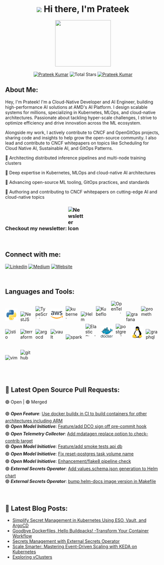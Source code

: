 
<h1 align="center"> 
<img src="https://raw.githubusercontent.com/iampavangandhi/iampavangandhi/master/gifs/Hi.gif" width="30px"> Hi there, I'm Prateek
</h1>

<p align="center"> 
	<img src="https://media3.giphy.com/media/v1.Y2lkPTc5MGI3NjExN2IwaXl0ZHFra2pleW80ODVmbzcyc2lkMTZjY3VqdnVqMHFzNTY5YSZlcD12MV9pbnRlcm5hbF9naWZfYnlfaWQmY3Q9Zw/26vACLXgansDXwHzzI/giphy.webp" width="180" height="150">

<p align="center"> 
	<a href="https://github.com/PrateekKumar1709"><img src="https://komarev.com/ghpvc/?username=PrateekKumar1709" alt="Prateek Kumar"/></a>
<!---
	<a href="https://github.com/PrateekKumar1709?tab=repositories"><img src="https://badges.pufler.dev/repos/PrateekKumar1709" alt="Prateek Kumar" /> </a>
-->
	<img src="https://img.shields.io/github/stars/PrateekKumar1709?label=Stars" alt="Total Stars">
	<a href="https://prateekkumar1709.github.io/PrateekKumar/"><img src="https://img.shields.io/github/followers/PrateekKumar1709?label=Followers" alt="Prateek Kumar"/> </a>


## About Me:

Hey, I'm Prateek! I'm a Cloud-Native Developer and AI Engineer, building high-performance AI solutions at AMD's AI Platform. I design scalable systems for millions, specializing in Kubernetes, MLOps, and cloud-native architectures. Passionate about tackling hyper-scale challenges, I strive to optimize efficiency and drive innovation across the ML ecosystem.

Alongside my work, I actively contribute to CNCF and OpenGitOps projects, sharing code and insights to help grow the open-source community. I also lead and contribute to CNCF whitepapers on topics like Scheduling for Cloud Native AI, Sustainable AI, and GitOps Patterns.

🚀 Architecting distributed inference pipelines and multi-node training clusters

🔧 Deep expertise in Kubernetes, MLOps and cloud-native AI architectures

🌟 Advancing open-source ML tooling, GitOps practices, and standards

📝 Authoring and contributing to CNCF whitepapers on cutting-edge AI and cloud-native topics

<h3 align="left">
    Checkout my newsletter:
    <a href="https://www.linkedin.com/build-relation/newsletter-follow?entityUrn=7194460474376114178">
        <img width="50px" src="https://cdn-icons-png.freepik.com/512/8364/8364693.png" alt="Newsletter Icon" style="display: inline-block; vertical-align: bottom;" />
    </a>
</h3>

<br> <!-- Add extra line breaks for spacing -->
## Connect with me:

[![Linkedin](https://img.shields.io/badge/LinkedIn-blue?style=for-the-badge&logo=linkedin&labelColor=blue&link=https://www.linkedin.com/in/prateek1709/)](https://www.linkedin.com/in/prateek1709/)
[![Medium](https://img.shields.io/badge/Medium-black?style=for-the-badge&logo=medium&logoColor=white&link=https://medium.com/@prateek17)](https://medium.com/@prateek17)
[![Website](https://img.shields.io/badge/kubecompass.com-grey?style=for-the-badge&url=https%3A%2F%2Fkubecompass.com)](https://kubecompass.com/)

<br> <!-- Add extra line breaks for spacing -->
## Languages and Tools:
<p align="left">
  <a href="https://www.python.org" target="_blank" style="text-decoration: none; border: none; outline: none; margin-right: 5px; display: inline-block;">
    <img
      src="https://github.com/devicons/devicon/blob/master/icons/python/python-original.svg"
      alt="python"
      width="40"
      height="40"
      style="border: none; outline: none; vertical-align: middle; display: block;"
    />
  </a>
  
  <a href="https://nestjs.com/" target="_blank" style="text-decoration: none; border: none; outline: none; margin-right: 5px; display: inline-block;">
    <img
      src="https://d33wubrfki0l68.cloudfront.net/e937e774cbbe23635999615ad5d7732decad182a/26072/logo-small.ede75a6b.svg"
      alt="NestJS"
      width="40"
      height="40"
      style="border: none; outline: none; vertical-align: middle; display: block;"
    />
  </a>
  
  <a href="https://www.typescriptlang.org/" target="_blank" style="text-decoration: none; border: none; outline: none; margin-right: 5px; display: inline-block;">
    <img
      src="https://upload.wikimedia.org/wikipedia/commons/thumb/4/4c/Typescript_logo_2020.svg/64px-Typescript_logo_2020.svg.png"
      alt="TypeScript"
      width="40"
      height="40"
      style="border: none; outline: none; vertical-align: middle; display: block;"
    />
  </a>
  
  <a href="https://www.aws.com/" target="_blank" style="text-decoration: none; border: none; outline: none; margin-right: 5px; display: inline-block;">
    <img
      src="https://raw.githubusercontent.com/devicons/devicon/master/icons/amazonwebservices/amazonwebservices-original-wordmark.svg"
      alt="aws"
      width="40"
      height="40"
      style="border: none; outline: none; vertical-align: middle; display: block;"
    />
  </a>
  
  <a href="https://kubernetes.io/" target="_blank" style="text-decoration: none; border: none; outline: none; margin-right: 5px; display: inline-block;">
    <img
      src="https://upload.wikimedia.org/wikipedia/commons/thumb/3/39/Kubernetes_logo_without_workmark.svg/84px-Kubernetes_logo_without_workmark.svg.png"
      alt="kubernetes"
      width="40"
      height="40"
      style="border: none; outline: none; vertical-align: middle; display: block;"
    />
  </a>
  
  <a href="https://helm.sh/" target="_blank" style="text-decoration: none; border: none; outline: none; margin-right: 5px; display: inline-block;">
    <img
      src="https://helm.sh/img/helm.svg"
      alt="Helm"
      width="40"
      height="40"
      style="border: none; outline: none; vertical-align: middle; display: block;"
    />
  </a>
  
  <a href="https://www.kubeflow.org/" target="_blank" style="text-decoration: none; border: none; outline: none; margin-right: 5px; display: inline-block;">
    <img
      src="https://www.kubeflow.org/images/logo.svg"
      alt="Kubeflow"
      width="40"
      height="40"
      style="border: none; outline: none; vertical-align: middle; display: block;"
    />
  </a>
  
  <a href="https://opentelemetry.io/" target="_blank" style="text-decoration: none; border: none; outline: none; margin-right: 5px; display: inline-block;">
    <img
      src="https://avatars.githubusercontent.com/u/49998002?s=48&v=4"
      alt="OpenTelemetry"
      width="40"
      height="40"
      style="border: none; outline: none; vertical-align: middle; display: block;"
    />
  </a>
  
  <a href="https://grafana.com/" target="_blank" style="text-decoration: none; border: none; outline: none; margin-right: 5px; display: inline-block;">
    <img
      src="https://www.vectorlogo.zone/logos/grafana/grafana-icon.svg"
      alt="grafana"
      width="40"
      height="40"
      style="border: none; outline: none; vertical-align: middle; display: block;"
    />
  </a>
  
  <a href="https://prometheus.io/" target="_blank" style="text-decoration: none; border: none; outline: none; margin-right: 5px; display: inline-block;">
    <img
      src="https://www.vectorlogo.zone/logos/prometheusio/prometheusio-icon.svg"
      alt="prometheus"
      width="40"
      height="40"
      style="border: none; outline: none; vertical-align: middle; display: block;"
    />
  </a>
  
  <a href="https://istio.io/" target="_blank" style="text-decoration: none; border: none; outline: none; margin-right: 5px; display: inline-block;">
    <img
      src="https://www.vectorlogo.zone/logos/istioio/istioio-icon.svg"
      alt="istio"
      width="40"
      height="40"
      style="border: none; outline: none; vertical-align: middle; display: block;"
    />
  </a>
  
  <a href="https://www.terraform.io/" target="_blank" style="text-decoration: none; border: none; outline: none; margin-right: 5px; display: inline-block;">
    <img
      src="https://www.vectorlogo.zone/logos/terraformio/terraformio-icon.svg"
      alt="terraform"
      width="40"
      height="40"
      style="border: none; outline: none; vertical-align: middle; display: block;"
    />
  </a>
  
  <a href="https://argo-cd.readthedocs.io/" target="_blank" style="text-decoration: none; border: none; outline: none; margin-right: 5px; display: inline-block;">
    <img
      src="https://icon.icepanel.io/Technology/svg/Argo-CD.svg"
      alt="argocd"
      width="40"
      height="40"
      style="border: none; outline: none; vertical-align: middle; display: block;"
    />
  </a>
  
  <a href="https://www.vaultproject.io/" target="_blank" style="text-decoration: none; border: none; outline: none; margin-right: 5px; display: inline-block;">
    <img
      src="https://www.vectorlogo.zone/logos/vaultproject/vaultproject-icon.svg"
      alt="vault"
      width="40"
      height="40"
      style="border: none; outline: none; vertical-align: middle; display: block;"
    />
  </a>
  
  <a href="https://databricks.com/glossary/pyspark" target="_blank" style="text-decoration: none; border: none; outline: none; margin-right: 5px; display: inline-block;">
    <img
      src="https://upload.wikimedia.org/wikipedia/commons/thumb/f/f3/Apache_Spark_logo.svg/250px-Apache_Spark_logo.svg.png"
      alt="spark"
      width="55"
      height="50"
      style="border: none; outline: none; vertical-align: middle; display: block;"
    />
  </a>
  
  <a href="https://www.elastic.co/" target="_blank" style="text-decoration: none; border: none; outline: none; margin-right: 5px; display: inline-block;">
    <img
      src="https://images.contentstack.io/v3/assets/bltefdd0b53724fa2ce/blt5d10f3a91df97d15/5c30744829d13af10bc2abd4/logo-elastic-vertical-reverse.svg"
      alt="Elastic Stack"
      width="40"
      height="40"
      style="border: none; outline: none; vertical-align: middle; display: block;"
    />
  </a>
  
  <a href="https://www.docker.com/" target="_blank" style="text-decoration: none; border: none; outline: none; margin-right: 5px; display: inline-block;">
    <img
      src="https://github.com/devicons/devicon/blob/master/icons/docker/docker-original-wordmark.svg"
      alt="docker"
      width="40"
      height="40"
      style="border: none; outline: none; vertical-align: middle; display: block;"
    />
  </a>
  
  <a href="https://www.postgresql.org/" target="_blank" style="text-decoration: none; border: none; outline: none; margin-right: 5px; display: inline-block;">
    <img
      src="https://upload.wikimedia.org/wikipedia/commons/thumb/2/29/Postgresql_elephant.svg/220px-Postgresql_elephant.svg.png"
      alt="postgresql"
      width="40"
      height="40"
      style="border: none; outline: none; vertical-align: middle; display: block;"
    />
  </a>
  
  <a href="https://www.linux.org/" target="_blank" style="text-decoration: none; border: none; outline: none; margin-right: 5px; display: inline-block;">
    <img
      src="https://github.com/devicons/devicon/blob/master/icons/linux/linux-original.svg"
      alt="linux"
      width="40"
      height="40"
      style="border: none; outline: none; vertical-align: middle; display: block;"
    />
  </a>
  
  <a href="https://graphql.org/" target="_blank" style="text-decoration: none; border: none; outline: none; margin-right: 5px; display: inline-block;">
    <img
      src="https://upload.wikimedia.org/wikipedia/commons/thumb/1/17/GraphQL_Logo.svg/225px-GraphQL_Logo.svg.png"
      alt="graphql"
      width="40"
      height="40"
      style="border: none; outline: none; vertical-align: middle; display: block;"
    />
  </a>
  
  <a href="https://www.vim.org/" target="_blank" style="text-decoration: none; border: none; outline: none; margin-right: 5px; display: inline-block;">
    <img
      src="https://upload.wikimedia.org/wikipedia/commons/thumb/9/9f/Vimlogo.svg/64px-Vimlogo.svg.png"
      alt="vim"
      width="40"
      height="40"
      style="border: none; outline: none; vertical-align: middle; display: block;"
    />
  </a>
  
  <a href="https://github.com/" target="_blank" style="text-decoration: none; border: none; outline: none; margin-right: 5px; display: inline-block;">
    <img
      src="https://avatars.githubusercontent.com/u/9919?s=200&v=4"
      alt="github"
      width="40"
      height="40"
      style="border: none; outline: none; vertical-align: middle; display: block;"
    />
  </a>
</p>




    
	
</p>

<br />

## 🔄 Latest Open Source Pull Requests:

🟣 Open | 🟢 Merged

🟣 ***Open Feature***: [Use docker buildx in CI to build containers for other architectures including ARM](https://github.com/open-feature/playground/issues/253) <br>
🟢 ***Open Model Initiative***: [Feature/add DCO sign off pre-commit hook](https://github.com/Open-Model-Initiative/OMI-Data-Pipeline/issues/173) <br>
🟢 ***Open Telemetry Collector***: [Add mdatagen replace option to check-contrib target](https://github.com/open-telemetry/opentelemetry-collector/pull/11223) <br>
🟢 ***Open Model Initiative***: [Feature/add smoke tests api db](https://github.com/Open-Model-Initiative/OMI-Data-Pipeline/pull/30) <br>
🟢 ***Open Model Initiative***: [Fix reset-postgres task volume name](https://github.com/Open-Model-Initiative/OMI-Data-Pipeline/pull/27) <br>
🟢 ***Open Model Initiative***: [Enhancement/flake8 pipeline check](https://github.com/Open-Model-Initiative/OMI-Data-Pipeline/pull/28) <br>
🟢 ***External Secrets Operator***: [Add values.schema.json generation to Helm chart](https://github.com/external-secrets/external-secrets/pull/3774) <br>
🟢 ***External Secrets Operator***: [bump helm-docs image version in Makefile](https://github.com/external-secrets/external-secrets/pull/3806) <br>


<br> <!-- Add extra line breaks for spacing -->
## 📕 Latest Blog Posts:
<!-- BLOG-POST-LIST:START -->
- [Simplify Secret Management in Kubernetes Using ESO, Vault, and ArgoCD](https://www.linkedin.com/pulse/simplify-secret-management-kubernetes-using-eso-vault-prateek-kumar-zrare/?trackingId=X5z0bu51THy19BlqOVZuoQ%3D%3D------2)
- [Goodbye Dockerfiles, Hello Buildpacks! -Transform Your Container Workflow](https://www.linkedin.com/pulse/goodbye-dockerfiles-hello-buildpacks-transform-your-container-kumar-lm15e/?trackingId=h4qda7myTjSGDkwNLV86JA%3D%3D------2)
- [Secrets Management with External Secrets Operator](https://kubecompass.com/posts/eso/------2)
- [Scale Smarter: Mastering Event-Driven Scaling with KEDA on Kubernetes](https://www.linkedin.com/pulse/scale-smarter-mastering-event-driven-scaling-keda-kubernetes-kumar-ukf1e/?trackingId=HQZIC8crQDCWT3V97Tb0FQ%3D%3D------2)
- [Exploring vClusters](https://kubecompass.com/posts/vcluster/------2)
<!-- BLOG-POST-LIST:END -->
